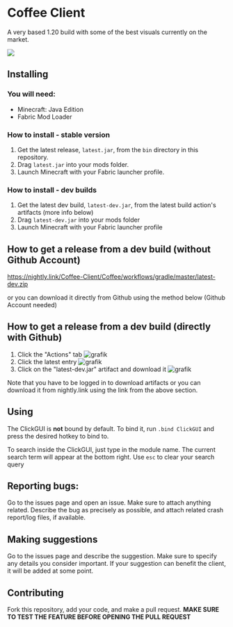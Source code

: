 # Coffee Client
A very based 1.20 build with some of the best visuals currently on the market.

![](https://komarev.com/ghpvc/?username=Coffee-Client&style=for-the-badge&label=Views)

## Installing
### You will need:
- Minecraft: Java Edition
- Fabric Mod Loader

### How to install - stable version
1. Get the latest release, `latest.jar`, from the `bin` directory in this repository.
2. Drag `latest.jar` into your mods folder.
3. Launch Minecraft with your Fabric launcher profile.
### How to install - dev builds
1. Get the latest dev build, `latest-dev.jar`, from the latest build action's artifacts (more info below)
2. Drag `latest-dev.jar` into your mods folder
3. Launch Minecraft with your Fabric launcher profile

## How to get a release from a dev build (without Github Account)
https://nightly.link/Coffee-Client/Coffee/workflows/gradle/master/latest-dev.zip

or you can download it directly from Github using the method below (Github Account needed)

## How to get a release from a dev build (directly with Github)
1. Click the "Actions" tab
   ![grafik](https://user-images.githubusercontent.com/99053360/185212546-648c489e-f114-4698-9e8a-5c5edbe14a3f.png)
2. Click the latest entry
   ![grafik](https://user-images.githubusercontent.com/99053360/185212644-5daf090f-c23e-4433-a025-4424de822a46.png)
3. Click on the "latest-dev.jar" artifact and download it
   ![grafik](https://user-images.githubusercontent.com/99053360/185212721-ca33a534-d563-4290-a042-515381664a73.png)

Note that you have to be logged in to download artifacts or you can download it from nightly.link using the link from the above section.

## Using
The ClickGUI is **not** bound by default. To bind it, run `.bind ClickGUI` and press the desired hotkey to bind to.

To search inside the ClickGUI, just type in the module name. The current search term will appear at the bottom right. Use `esc` to clear your search query

## Reporting bugs:
Go to the issues page and open an issue. Make sure to attach anything related. Describe the bug as precisely as possible, and attach related crash report/log files, if available.

## Making suggestions
Go to the issues page and describe the suggestion. Make sure to specify any details you consider important. If your suggestion can benefit the client, it will be added at some point.

## Contributing
Fork this repository, add your code, and make a pull request. **MAKE SURE TO TEST THE FEATURE BEFORE OPENING THE PULL REQUEST**
